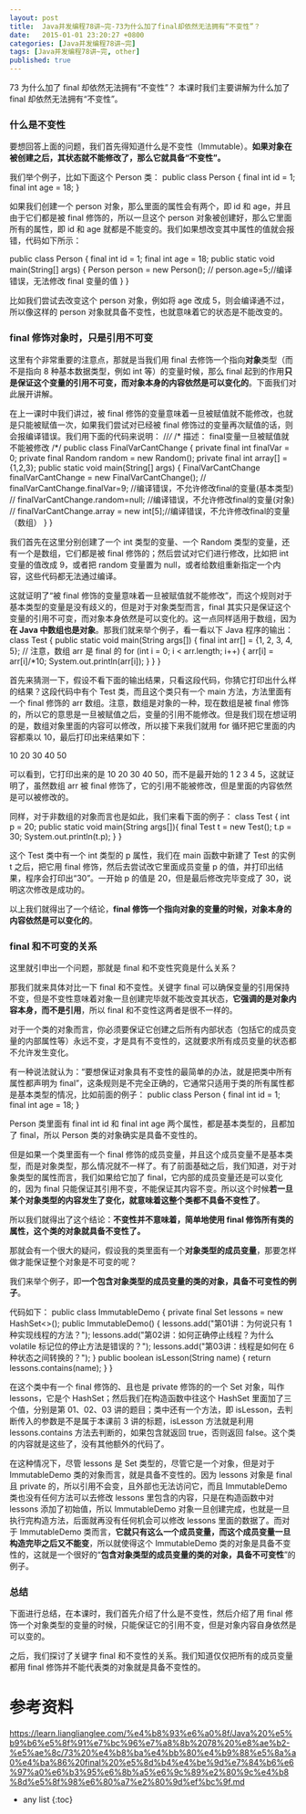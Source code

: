 ```yaml
---
layout: post
title:  Java并发编程78讲~完-73为什么加了final却依然无法拥有“不变性”？
date:   2015-01-01 23:20:27 +0800
categories: [Java并发编程78讲~完]
tags: [Java并发编程78讲~完, other]
published: true
---
```




73 为什么加了 final 却依然无法拥有“不变性”？
本课时我们主要讲解为什么加了 final 却依然无法拥有“不变性”。

### 什么是不变性

要想回答上面的问题，我们首先得知道什么是不变性（Immutable）。**如果对象在被创建之后，其状态就不能修改了，那么它就具备“不变性”。**

我们举个例子，比如下面这个 Person 类：
public class Person { final int id = 1; final int age = 18; }

如果我们创建一个 person 对象，那么里面的属性会有两个，即 id 和 age，并且由于它们都是被 final 修饰的，所以一旦这个 person 对象被创建好，那么它里面所有的属性，即 id 和 age 就都是不能变的。我们如果想改变其中属性的值就会报错，代码如下所示：

public class Person { final int id = 1; final int age = 18; public static void main(String[] args) { Person person = new Person(); // person.age=5;//编译错误，无法修改 final 变量的值 } }

比如我们尝试去改变这个 person 对象，例如将 age 改成 5，则会编译通不过，所以像这样的 person 对象就具备不变性，也就意味着它的状态是不能改变的。

### final 修饰对象时，只是引用不可变

这里有个非常重要的注意点，那就是当我们用 final 去修饰一个指向**对象**类型（而不是指向 8 种基本数据类型，例如 int 等）的变量时候，那么 final 起到的作用**只是保证这个变量的引用不可变，而对象本身的内容依然是可以变化的**。下面我们对此展开讲解。

在上一课时中我们讲过，被 final 修饰的变量意味着一旦被赋值就不能修改，也就是只能被赋值一次，如果我们尝试对已经被 final 修饰过的变量再次赋值的话，则会报编译错误。我们用下面的代码来说明：
//*/* /* 描述： final变量一旦被赋值就不能被修改 /*/ public class FinalVarCantChange { private final int finalVar = 0; private final Random random = new Random(); private final int array[] = {1,2,3}; public static void main(String[] args) { FinalVarCantChange finalVarCantChange = new FinalVarCantChange(); // finalVarCantChange.finalVar=9; //编译错误，不允许修改final的变量(基本类型) // finalVarCantChange.random=null; //编译错误，不允许修改final的变量(对象) // finalVarCantChange.array = new int[5];//编译错误，不允许修改final的变量（数组） } }

我们首先在这里分别创建了一个 int 类型的变量、一个 Random 类型的变量，还有一个是数组，它们都是被 final 修饰的；然后尝试对它们进行修改，比如把 int 变量的值改成 9，或者把 random 变量置为 null，或者给数组重新指定一个内容，这些代码都无法通过编译。

这就证明了“被 final 修饰的变量意味着一旦被赋值就不能修改”，而这个规则对于基本类型的变量是没有歧义的，但是对于对象类型而言，final 其实只是保证这个变量的引用不可变，而对象本身依然是可以变化的。这一点同样适用于数组，因为**在 Java 中数组也是对象**。那我们就来举个例子，看一看以下 Java 程序的输出：
class Test { public static void main(String args[]) { final int arr[] = {1, 2, 3, 4, 5}; // 注意，数组 arr 是 final 的 for (int i = 0; i < arr.length; i++) { arr[i] = arr[i]/*10; System.out.println(arr[i]); } } }

首先来猜测一下，假设不看下面的输出结果，只看这段代码，你猜它打印出什么样的结果？这段代码中有个 Test 类，而且这个类只有一个 main 方法，方法里面有一个 final 修饰的 arr 数组。注意，数组是对象的一种，现在数组是被 final 修饰的，所以它的意思是一旦被赋值之后，变量的引用不能修改。但是我们现在想证明的是，数组对象里面的内容可以修改，所以接下来我们就用 for 循环把它里面的内容都乘以 10，最后打印出来结果如下：

10 20 30 40 50

可以看到，它打印出来的是 10 20 30 40 50，而不是最开始的 1 2 3 4 5，这就证明了，虽然数组 arr 被 final 修饰了，它的引用不能被修改，但是里面的内容依然是可以被修改的。

同样，对于非数组的对象而言也是如此，我们来看下面的例子：
class Test { int p = 20; public static void main(String args[]){ final Test t = new Test(); t.p = 30; System.out.println(t.p); } }

这个 Test 类中有一个 int 类型的 p 属性，我们在 main 函数中新建了 Test 的实例 t 之后，把它用 final 修饰，然后去尝试改它里面成员变量 p 的值，并打印出结果，程序会打印出“30”。一开始 p 的值是 20，但是最后修改完毕变成了 30，说明这次修改是成功的。

以上我们就得出了一个结论，**final 修饰一个指向对象的变量的时候，对象本身的内容依然是可以变化的**。

### final 和不可变的关系

这里就引申出一个问题，那就是 final 和不变性究竟是什么关系？

那我们就来具体对比一下 final 和不变性。关键字 final 可以确保变量的引用保持不变，但是不变性意味着对象一旦创建完毕就不能改变其状态，**它强调的是对象内容本身，而不是引用**，所以 final 和不变性这两者是很不一样的。

对于一个类的对象而言，你必须要保证它创建之后所有内部状态（包括它的成员变量的内部属性等）永远不变，才是具有不变性的，这就要求所有成员变量的状态都不允许发生变化。

有一种说法就认为：“要想保证对象具有不变性的最简单的办法，就是把类中所有属性都声明为 final”，这条规则是不完全正确的，它通常只适用于类的所有属性都是基本类型的情况，比如前面的例子：
public class Person { final int id = 1; final int age = 18; }

Person 类里面有 final int id 和 final int age 两个属性，都是基本类型的，且都加了 final，所以 Person 类的对象确实是具备不变性的。

但是如果一个类里面有一个 final 修饰的成员变量，并且这个成员变量不是基本类型，而是对象类型，那么情况就不一样了。有了前面基础之后，我们知道，对于对象类型的属性而言，我们如果给它加了 final，它内部的成员变量还是可以变化的，因为 final 只能保证其引用不变，不能保证其内容不变。所以这个时候**若一旦某个对象类型的内容发生了变化，就意味着这整个类都不具备不变性了**。

所以我们就得出了这个结论：**不变性并不意味着，简单地使用 final 修饰所有类的属性，这个类的对象就具备不变性了。**

那就会有一个很大的疑问，假设我的类里面有一个**对象类型的成员变量**，那要怎样做才能保证整个对象是不可变的呢？

我们来举个例子，即**一个包含对象类型的成员变量的类的对象，具备不可变性的例子**。

代码如下：
public class ImmutableDemo { private final Set<String> lessons = new HashSet<>(); public ImmutableDemo() { lessons.add("第01讲：为何说只有 1 种实现线程的方法？"); lessons.add("第02讲：如何正确停止线程？为什么 volatile 标记位的停止方法是错误的？"); lessons.add("第03讲：线程是如何在 6 种状态之间转换的？"); } public boolean isLesson(String name) { return lessons.contains(name); } }

在这个类中有一个 final 修饰的、且也是 private 修饰的的一个 Set 对象，叫作 lessons，它是个 HashSet；然后我们在构造函数中往这个 HashSet 里面加了三个值，分别是第 01、02、03 讲的题目；类中还有一个方法，即 isLesson，去判断传入的参数是不是属于本课前 3 讲的标题，isLesson 方法就是利用 lessons.contains 方法去判断的，如果包含就返回 true，否则返回 false。这个类的内容就是这些了，没有其他额外的代码了。

在这种情况下，尽管 lessons 是 Set 类型的，尽管它是一个对象，但是对于 ImmutableDemo 类的对象而言，就是具备不变性的。因为 lessons 对象是 final 且 private 的，所以引用不会变，且外部也无法访问它，而且 ImmutableDemo 类也没有任何方法可以去修改 lessons 里包含的内容，只是在构造函数中对 lessons 添加了初始值，所以 ImmutableDemo 对象一旦创建完成，也就是一旦执行完构造方法，后面就再没有任何机会可以修改 lessons 里面的数据了。而对于 ImmutableDemo 类而言，**它就只有这么一个成员变量，而这个成员变量一旦构造完毕之后又不能变**，所以就使得这个 ImmutableDemo 类的对象是具备不变性的，这就是一个很好的“**包含对象类型的成员变量的类的对象，具备不可变性**”的例子。

### 总结

下面进行总结，在本课时，我们首先介绍了什么是不变性，然后介绍了用 final 修饰一个对象类型的变量的时候，只能保证它的引用不变，但是对象内容自身依然是可以变的。

之后，我们探讨了关键字 final 和不变性的关系。我们知道仅仅把所有的成员变量都用 final 修饰并不能代表类的对象就是具备不变性的。




# 参考资料

https://learn.lianglianglee.com/%e4%b8%93%e6%a0%8f/Java%20%e5%b9%b6%e5%8f%91%e7%bc%96%e7%a8%8b%2078%20%e8%ae%b2-%e5%ae%8c/73%20%e4%b8%ba%e4%bb%80%e4%b9%88%e5%8a%a0%e4%ba%86%20final%20%e5%8d%b4%e4%be%9d%e7%84%b6%e6%97%a0%e6%b3%95%e6%8b%a5%e6%9c%89%e2%80%9c%e4%b8%8d%e5%8f%98%e6%80%a7%e2%80%9d%ef%bc%9f.md

* any list
{:toc}
